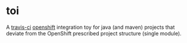 # toi

A [travis-ci](https://travis-ci.org/) [openshift](https://www.openshift.com/) integration toy for java (and maven) projects that deviate from the OpenShift prescribed project structure (single module).

